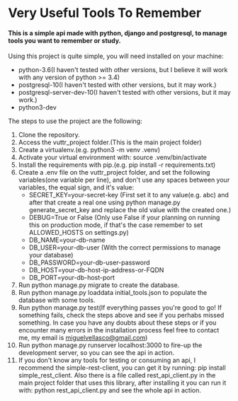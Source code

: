 <h1>Very Useful Tools To Remember</h1>

<h4>This is a simple api made with python, django and postgresql, to manage tools you want to remember or study.</h4>

Using this project is quite simple, you will need installed on your machine:
  - python-3.6(I haven't tested with other versions, but I believe it will work with any version of python >= 3.4)
  - postgresql-10(I haven't tested with other versions, but it may work.)
  - postgresql-server-dev-10(I haven't tested with other versions, but it may work.)
  - python3-dev

The steps to use the project are the following:

1) Clone the repository.
2) Access the vuttr_project folder.(This is the main project folder)
3) Create a virtualenv.(e.g. python3 -m venv .venv)
4) Activate your virtual environment with: source .venv/bin/activate
5) Install the requirements with pip.(e.g. pip install -r requirements.txt)
6) Create a .env file on the vuttr_project folder, and set the following variables(one variable per line), and don't use any spaces between your variables, the equal sign, and it's value:
    - SECRET_KEY=your-secret-key (First set it to any value(e.g. abc) and after that create a real one using python manage.py generate_secret_key and replace the old value with the created one.)
    - DEBUG=True or False (Only use False if your planning on running this on production mode, if that's the case remember to set ALLOWED_HOSTS on settings.py)
    - DB_NAME=your-db-name
    - DB_USER=your-db-user (With the correct permissions to manage your database)
    - DB_PASSWORD=your-db-user-password
    - DB_HOST=your-db-host-ip-address-or-FQDN
    - DB_PORT=your-db-host-port
7) Run python manage.py migrate to create the database.
8) Run python manage.py loaddata initial_tools.json to populate the database with some tools.
9) Run python manage.py test(If everything passes you're good to go! If something fails, check the steps above and see if you perhabs missed something. In case you have any doubts about these steps or if you encounter many errors in the installation process feel free to contact me, my email is miguelvellasco@gmail.com)
10) Run python manage.py runserver localhost:3000 to fire-up the development server, so you can see the api in action.
11) If you don't know any tools for testing or consuming an api, I recommend the simple-rest-client, you can get it by running: pip install simple_rest_client. Also there is a file called rest_api_client.py in the main project folder that uses this library, after installing it you can run it with: python rest_api_client.py and see the whole api in action.

